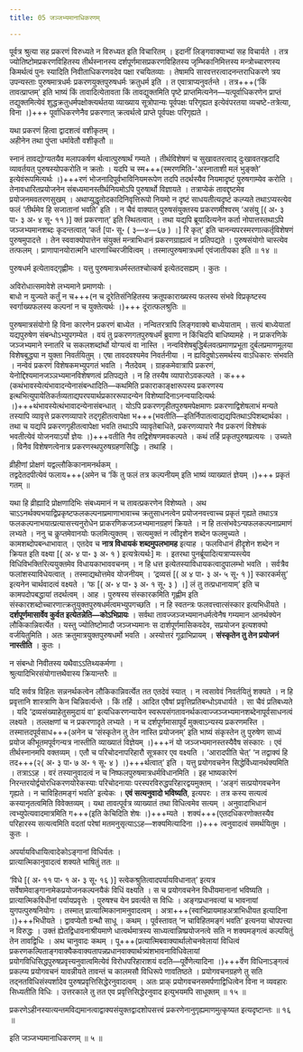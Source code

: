 ```yaml
---
title: 05 जञ्जभ्यमानाधिकरणम्

---
```


पूर्वत्र श्रुत्या सह प्रकरणं विरुध्यते न विरुध्यत इति विचारितम् । इदानीं लिङ्गवाक्याभ्यां सह विचार्यते । तत्र ज्योतिष्टोमप्रकरणविहितस्य तीर्थस्नानस्य दर्शपूर्णमासप्रकरणविहितस्य जृम्भिकानिमित्तस्य मन्त्रोच्चारणस्य किमर्थत्वं पुनः स्यादिति निवीताधिकरणवदेव पक्षा रचयितव्याः । तेषामपि सारवत्तरत्वादनन्तराधिकरणे त्रय उपन्यस्ताः पुरुषमात्रधर्मः प्रकरणयुक्तपुरुषधर्मः क्रतुधर्म इति । त एवात्राप्यनुवर्तन्ते । तत्र+++(‘किं तावत्प्राप्तम्’ इति भाष्यं किं तावादित्येतावता किं तावद्युक्तमिति पृष्टे प्राप्तमित्यनेन—यत्पूर्वाधिकरणेन प्राप्तं तद्युक्तमित्येवं शुद्धक्रतुधर्मपक्षोक्त्यर्थतया व्याख्याय सूत्रोपान्यः पूर्वपक्षः परिगृह्यत इत्येवंपरतया व्यचष्टे-तत्रेत्या, विना ।)+++ पूर्वाधिकरणेनैव प्रकरणात् क्रत्वर्थत्वे प्राप्ते पूर्वपक्षः परिगृह्यते ।

यथा प्रकरणं हित्वा द्वादशत्वं वशीकृतम् ।  
अहीनेन तथा पुंप्ता धर्मावेतौ वशीकृतौ ॥  


स्नानं तावद्योग्यतयैव मलापकर्षण र्थत्वात्पुरुषार्थं गम्यते । तीर्थविशेषणं च सुखावतरत्वाद् दुःखावतरह्रदादि व्यावर्तयत् पुरुषस्योपकरोति न क्रतोः । यदपि च स्म+++(स्मरणमिति-'अस्नाताशी मलं भुङ्क्ते’ इत्येवंरूपमित्यर्थः ।)+++रणं भोजनादिपूर्वभाविनियमरूपेण तदपि तदर्थस्यैव नियमादृष्टं पुरुषगाम्येव करोति । तेनावधारितप्रयोजनेन संबध्यमानस्तीर्थनियमोऽपि पुरुषार्थो विज्ञायते । तत्राप्येकं तावद्दृष्टमेव प्रयोजनमवतरणसुखम् । अथाप्युद्धृतोदकादिनिवृत्तिरूपो नियमो न दृष्टं साधयतीत्यदृष्टं कल्प्यते तथाऽप्यस्त्येव फलं ‘तीर्थमेव हि सजातानां भवति’ इति । न चैवं वाक्यात् पुरुषसंयुक्तस्य प्रकरणमीश्वरम् ‘असंयु \[( अ॰ ३ पा॰ ३ अ॰ ४ सू॰ ११ )\] क्तं प्रकरणात्’ इति स्थितत्वात् । तथा यद्यपि ब्रूयादित्यनेन कर्ता नोपात्तस्तथाऽपि जञ्जभ्यमानशब्दः कृदन्तत्वात् ‘कर्त \[पा॰ सू॰ ( ३—४—६७ ) ।\] रि कृत्’ इति चानन्यपरस्मरणात्कर्तृविशेषणं पुरुषमुपादत्ते । तेन स्ववाक्योपात्तेन संयुक्तं मन्त्राभिधानं प्रकरणग्राह्यत्वं न प्रतिपद्यते । पुरुषसंयोगो चास्त्येव तत्फलम् । प्राणापानयोरात्मनि धारणाच्चिरजीवित्वम् । तस्मात्पुरुषमात्रधर्मा एवंजातीयका इति ॥ १४ ॥

पुरुषधर्म इत्येतावद्गृह्णीमः । यत्तु पुरुषमात्रधर्मस्ततश्चोत्कर्ष इत्येतदसह्यम् । कुतः ।

अविरोधात्समावेशे लभ्यमाने प्रमाणयोः ।  
बाधो न युज्यते कर्तुं न च+++(न च दूरेतिसंनिहितस्य क्रतूपकाराख्यस्य फलस्य संभवे विप्रकृष्टस्य स्वर्गाख्यफलस्य कल्पनां न च युक्तेत्यर्थः ।)+++ दूंरात्फलश्रुतिः ॥  


पुरुषमात्रसंयोगो हि विना कारणेन प्रकरणं बाध्येत । नन्वितरत्रापि लिङ्गवाक्ये बाध्येयाताम् । सत्यं बाध्येयातां यद्यपुरुषेण संबन्धोऽभ्युपगम्येत । वयं तु प्रकरणगतपुरुषधर्मं ब्रुवाणा न किंचिदपि बाधिष्यामहे । न प्राकरणिके जञ्जभ्यमाने स्नातरि च सकलशब्दांर्थो योग्यत्वं वा नास्ति । नन्वविशेषबुद्धिर्बलवत्प्रमाणप्रभूता दुर्बलप्रमाणमूलया विशेषबुद्ध्या न युक्ता निवर्तयितुम् । एषा तावदवश्यमेव निवर्तनीया । न ह्यविदुषोऽसमर्थस्य वाऽधिकारः संभवति । नन्वेवं प्रकरणं विशेषकमभ्युपगतं भवति । नैतदेवम् । ग्राहकमेवात्रापि प्रकरणं, येनोद्दिश्यमानजञ्ञभ्यमानविशेषणत्वं प्रतिपद्यते । न हि तस्यैष व्यापारोऽवकल्पते । क+++(कथंभावस्येत्यंभावादन्येनासंबन्धादिति—कथमिति प्रकाराकाङ्क्षारूपस्य प्रकरणस्य इत्थभित्युपायेतिकर्तव्यताद्यपरपयार्थप्रकाररूपादन्येन विशेष्यादिनाऽनन्वयादित्यर्थः ।)+++थंभावस्येत्थंभावादन्येनासंबन्धात् । योऽपि प्रकरणगृहीतपुरुषमपेक्षमाणः प्रकरणाद्विशेषलाभं मन्यते तस्यापि व्यावृत्ते प्रकरणव्यापारे तद्गृहीतत्वापेक्षा भ+++(भवतीति—इतिर्निपातत्वाद्यद्यपितथाऽपिशब्दार्थका । तथा च यद्यपि प्रकरणगृहीतत्वापेक्षा भवति तथाऽपि व्यावृतेबाधिते, प्रकरणव्यापारे नैव प्रकरणं विशेषकं भवतीत्येवं योजनयाऽर्यो ज्ञेयः ।)+++वतीति नैव तद्विशेषणमवकल्पते । कथं तर्हि प्रकृतपुरुषप्रत्ययः । उच्यते । विनैव विशेषणत्वेनात्र प्रकरणस्थपुरुषग्रहणसिद्धिः । तथाहि ।

व्रीहीणां प्रोक्षणं यद्वल्लौकिकानामनर्थकम् ।  
तद्वदेतदपीत्येवं फलाय+++(अमेन च ‘किं तु फलं तत्र कल्पनीयम् इति भाष्यं व्याख्यातं ज्ञेयम् ।)+++ प्रकृतं गतम् ॥  


यथा हि व्रीह्यादि प्रोक्षणादिभिः संबध्यमानं न च तावत्प्रकरणेन विशेष्यते । अथ चाऽऽनर्थक्यभयाद्विप्रकृष्टफलकल्पनाप्रमाणाभावाच्च क्रतुसाधनत्वेन प्रयोजनवत्त्वाच्च प्रकृतं गृह्यते तथाऽत्र फलकल्पनाभयात्प्रत्यासत्त्यनुरोधेन प्राकरणिकजञ्जभ्यमानग्रहणं क्रियते । न हि तत्संभवेऽन्यफलकल्पनाप्रमाणं लभ्यते । ननु च कॢप्तमेवानयोः फलमित्युक्तम् । सत्यमुक्तं न त्वीदृशेन शब्देन फलमुच्यते । कामशब्दोपबन्धाभावात् । एतदेव च **नात्र विधायकं शब्दमुपलभामह** इत्याह । फलविधानं हीदृशेन शब्देन न क्रियत इति वक्ष्या \[( अ॰ ४ पा॰ ३ अ॰ १ ) इत्यत्रेत्यर्थः\] मः । इतरथा पुनर्ब्रूयादित्यत्राप्यस्त्येव विधिविभक्तिरित्ययुक्तमेव विधायकाभाववचनम् । न हि धत्त इत्येतस्याविधायकत्वादुपालम्भो भवति । सर्वत्रैव फलांशस्याविधेयत्वात् । तस्माद्यथोत्तमेव योजनीयम् । ‘द्रव्यसं \[( अ ४ पा॰ ३ अ॰ ५ सू॰ १ )\] स्कारकर्मसु’ इत्यनेन चार्थवादत्वं वक्ष्यते । ‘फ \[( अ॰ ४ पा॰ ३ अ॰ १ सू॰ ३ ) ।\] लं तु तत्प्रधानायाम्’ इति च कामपदोपबद्धायां तदर्थत्वम् । आह । पुरुषस्य संस्कारकमिति गृह्णीम इति संस्कारशब्दोच्चारणात्क्रतुयुक्तपुरुषधर्मत्वमभ्युपगच्छति । न हि स्वतन्त्रः फलवत्त्वात्संस्कार इत्यभिधीयते । **दर्शपूर्णमासार्वेव कुर्वत इत्येतन्नेति—कोऽभिप्रायः** । सर्वथा तावज्जञ्जभ्यमानधर्मत्वेनैष गम्यमान आनर्थक्येन लौकिकान्निवर्त्येत । यस्तु ज्योतिष्टोमादौ जञ्जभ्यमानः स दार्शपूर्णमासिकवदेव, सप्रयोजन इत्यशक्यो वर्जयितुमिति । अतः क्रतुमात्रयुक्तपुरुषधर्मो भवति । अस्योत्तरं गूढाभिप्रायम् । **संस्कृतेन तु तेन प्रयोजनं नास्तीति** । कुतः ।

न संबन्धो निवीतस्य यथैवाऽऽतिथ्यकर्मणा ।  
श्रुत्यादिभिरसंयोगात्तथैवास्य क्रियान्तरैः ॥  


यदि सर्वत्र विहितः सन्ननर्थकत्वेन लौकिकान्निवर्त्येत तत एतदेवं स्यात् । न त्वसावेवं निवर्तयितुं शक्यते । न हि प्रवृत्तानि शास्त्राणि केन चिन्निवर्त्यन्ते । किं तर्हि । आदित एवैषां प्रवृत्तिप्रतिबन्धोऽवधार्यते । सा चैवं प्रतिबध्यते । यदि ‘द्रव्यसंख्याहेतुसमुदायं वा’ इत्यधिकरणन्यायेन स्वरूपसंगतावनर्थकत्वाज्जञ्जभ्यमानशब्देनापूर्वसाधनत्वं लक्ष्यते । तल्लक्षणां च न प्रकरणादृते लभ्यते । न च दर्शपूर्णमासापूर्वं मुक्त्वाऽन्यस्य प्रकरणमस्ति । तस्मात्तदपूर्वसाध+++(अनेन च ‘संस्कृतेन तु तेन नास्ति प्रयोजनम्’ इति भाष्यं संकृस्तेन तु पुरुषेण साध्यं प्रयोज कीभूतमपूर्वगन्यत्र नास्तीति व्याख्यातं विज्ञेयम् ।)+++नं यो जञ्जभ्यमानस्तस्यैवैष संस्कारः । एवं तीर्थस्नानमपि वक्तव्यम् । एतौ च परिचोदनापरिहारौ सूत्रकार एव वक्ष्यति । ‘आरादपीति चेत्’ ‘न तद्वाक्यं हि तद+++(२( अ॰ ३ पा॰ ७ अ॰ १ सू॰ ४ ) ।)+++र्थत्वात्’ इति । यत्तु प्रयोगवचनेन सिद्धेर्विध्यानर्थक्यमिति । तत्राऽऽह । वरं तस्यानुवादत्वं न च निष्फलपुरुषमात्रधर्मविधानमिति । इह भाष्यकारेणं निरन्तरयोर्द्वयोरधिकरणयोरेकस्याः परिचोदनायाः परस्परविरुद्धपरिहारद्वयमुक्तम् । ‘अङ्गं सत्प्रयोगवचनेन गृह्यते । न चाविहितमङ्गं भवति’ इत्येकः । **एवं सत्यनुवादो भविष्यति**, इत्यपरः । तत्र कस्य सत्यत्वं कस्यानृतत्वमिति विवेक्तव्यम् । यथा तावत्पूर्वत्र व्याख्यातं तथा विधित्वमेव सत्यम् । अनुवादाभिधानं त्वभ्युपेत्यवादमात्रमिति ग+++(इति केचिदिति शेषः ।)+++म्यते । शक्यं+++(एतदधिकरणोक्तस्यैव परिहारस्य सत्यत्वमिति वदतां परेषां मतमनुसृत्याऽऽह—शक्यमित्यादिना ।)+++ त्वनुवादत्वं समर्थयितुम । कुतः ।

अपर्यायविधायित्वादेकोऽङ्गानां विधिर्यतः ।  
प्रात्यात्मिकानुवादत्वं शक्यते भाषितुं ततः ॥  


‘विधे \[( अ॰ ११ पा॰ १ अ॰ ३ सू॰ १६ )\] स्त्वेकश्रुतित्वादपर्यायविधानात्’ इत्यत्र सर्वेषामेवाङ्गानामेकप्रयोजनकल्पनयैकं विधिं वक्ष्यति । स च प्रयोगवचनेन विधीयमानानां भविष्यति । प्रात्यात्मिकविधीनां पर्यायप्रवृत्तेः । पुरुषश्च येन प्रवर्त्यते स विधिः । अङ्गप्रधानवत्यां च भावनायां युगपत्पुरुषनियोगः । तस्मात् प्रात्यात्मिकानामनुवादत्वम् । अत्रा+++(स्वाभिप्रायमाहअत्राभिधीयत इत्यादिना ।)+++भिधीयते । द्वावप्येतौ ग्रन्थौ साधू । कथम् । पूर्वस्तावत् ‘न चाविहितमङ्गं भवति’ इत्यनया चोपपत्त्या न विरुद्धः । उक्तं ह्येतद्विधावनाश्रीयमाणे धात्वर्थमात्रस्य साध्यत्वान्निष्प्रयोजनत्वे सति न शक्यमङ्गत्वं कल्पयितुं तेन तावद्विधिः । अथ चानुवादः कथम् । पू+++(प्रत्यात्मिबवाक्यार्थालोचनवेलायां विधित्वं प्रकरणकल्पिताङ्गवाक्यैकवाक्यतापन्नप्रधानवाक्यार्थत्र्यंशभावनाविधिवेलायां प्रयोगविधिसिद्धपुरुषप्रवृत्त्यनुवात्वमित्येवं विरोधपरिहाराशयं वदति—पूर्वेणेत्यादिना ।)+++र्वेण विधिनाऽङ्गत्वं प्रकल्प्य प्रयोगवचनं यावन्नीयते तावन्तं च कालमसौ विधिरूपे णावतिष्ठते । प्रयोगवचनग्रहणे तु सति तद्नतविधिसंस्पर्शादेव पुरुषप्रवृत्तिसिद्धेरनुवादत्वम् । अतः प्राक् प्रयोगवचनसमर्पणाद्विधित्वेन विना न व्यवहारः सिध्यतीति विधिः । उत्तरकाले तु तत एव प्रवृत्तिसिद्धेरनुवाद इत्युभयमपि साधूक्तम् ॥ १५ ॥

प्रकरणेऽहीनस्यात्यन्तमविद्यमानत्वाद्वाक्यसंयुक्तद्वादशोपसत्त्वं प्रकरणेनानुगृह्यमाणमुत्कृष्यत इत्यदृष्टान्तः ॥ १६ ॥

इति जञ्जभ्यमानाधिकरणम् ॥ ५ ॥
